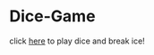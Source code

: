 # Dice-Game
<p>click <a href="https://adarshtiwariiit.github.io/Dice-Game/">here</a> to play dice and break ice!</p>

